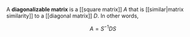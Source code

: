 A **diagonalizable matrix** is a [[square matrix]] $A$ that is [[similar|matrix similarity]] to a [[diagonal matrix]] $D$. In other words, 

$$
A = S^{-1} D S
$$